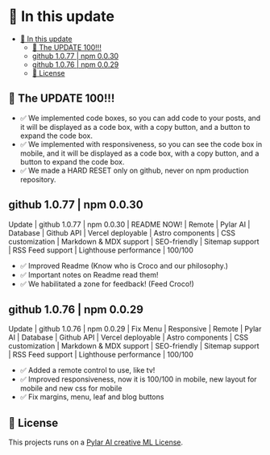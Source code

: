 # 🚀 In this update

- [🚀 In this update](#-in-this-update)
  - [🎉 The UPDATE 100!!!](#-the-update-100)
  - [github 1.0.77 | npm 0.0.30](#github-1077--npm-0030)
  - [github 1.0.76 | npm 0.0.29](#github-1076--npm-0029)
  - [📝 License](#-license)

## 🎉 The UPDATE 100!!!

- ✅ We implemented code boxes, so you can add code to your posts, and it will be displayed as a code box, with a copy button, and a button to expand the code box.
- ✅ We implemented with responsiveness, so you can see the code box in mobile, and it will be displayed as a code box, with a copy button, and a button to expand the code box.
- ✅ We made a HARD RESET only on github, never on npm production repository.

## github 1.0.77 | npm 0.0.30
Update | github 1.0.77 | npm 0.0.30 | README NOW! | Remote | Pylar AI | Database | Github API | Vercel deployable | Astro components | CSS customization | Markdown & MDX support | SEO-friendly | Sitemap support | RSS Feed support | Lighthouse performance | 100/100

- ✅ Improved Readme (Know who is Croco and our philosophy.)
- ✅ Important notes on Readme read them!
- ✅ We habilitated a zone for feedback! (Feed Croco!)

## github 1.0.76 | npm 0.0.29
Update | github 1.0.76 | npm 0.0.29 | Fix Menu | Responsive | Remote | Pylar AI | Database | Github API | Vercel deployable | Astro components | CSS customization | Markdown & MDX support | SEO-friendly | Sitemap support | RSS Feed support | Lighthouse performance | 100/100

- ✅ Added a remote control to use, like tv!
- ✅ Improved responsiveness, now it is 100/100 in mobile, new layout for mobile and new css for mobile
- ✅ Fix margins, menu, leaf and blog buttons

## 📝 License

This projects runs on a [Pylar AI creative ML License](https://huggingface.co/spaces/superdatas/LICENSE).

